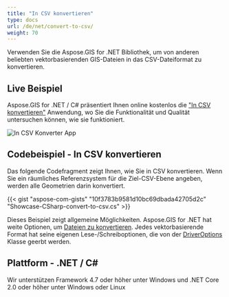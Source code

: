 ```yaml
---
title: "In CSV konvertieren"
type: docs
url: /de/net/convert-to-csv/
weight: 70
---
```


Verwenden Sie die Aspose.GIS for .NET Bibliothek, um von anderen beliebten vektorbasierenden GIS-Dateien in das CSV-Dateiformat zu konvertieren.

## **Live Beispiel**

Aspose.GIS for .NET / C# präsentiert Ihnen online kostenlos die ["In CSV konvertieren"](https://products.aspose.app/gis/conversion/convert-to-csv) Anwendung, wo Sie die Funktionalität und Qualität untersuchen können, wie sie funktioniert.

![ In CSV Konverter App](conversion.png)

## **Codebeispiel - In CSV konvertieren**

Das folgende Codefragment zeigt Ihnen, wie Sie in CSV konvertieren. Wenn Sie ein räumliches Referenzsystem für die Ziel-CSV-Ebene angeben, werden alle Geometrien darin konvertiert. 

{{< gist "aspose-com-gists" "10f3783b9581d10bc69dbada42705d2c" "Showcase-CSharp-convert-to-csv.cs" >}}

Dieses Beispiel zeigt allgemeine Möglichkeiten. Aspose.GIS for .NET hat weite Optionen, um [Dateien zu konvertieren](https://docs.aspose.com/gis/net/vector-layers/). Jedes vektorbasierende Format hat seine eigenen Lese-/Schreiboptionen, die von der [DriverOptions](https://reference.aspose.com/gis/net/aspose.gis/driveroptions) Klasse geerbt werden.

## **Plattform - .NET / C#**

Wir unterstützen Framework 4.7 oder höher unter Windows und .NET Core 2.0 oder höher unter Windows oder Linux
